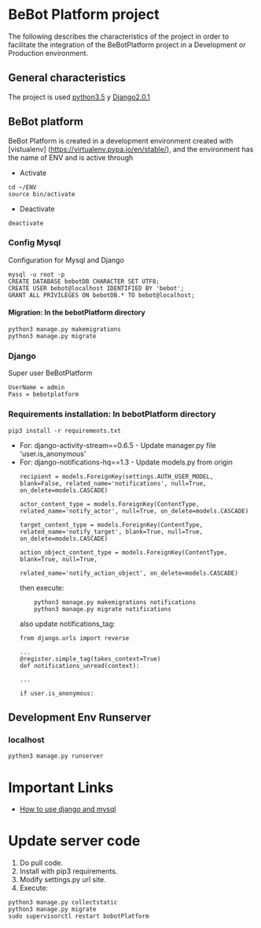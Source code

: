 # BeBot Platform project
The following describes the characteristics of the project in order to facilitate the integration of the BeBotPlatform project in a Development or Production environment.

## General characteristics
The project is used [python3.5](https://www.python.org/downloads/release/python-350/) y [Django2.0.1](https://docs.djangoproject.com/en/2.0/releases/2.0.1/)

## BeBot platform

BeBot Platform is created in a development environment created with [vistualenv] (https://virtualenv.pypa.io/en/stable/), and the environment has the name of ENV and is active through

- Activate
```
cd ~/ENV
source bin/activate
```
- Deactivate
```
deactivate
```

### Config Mysql
Configuration for Mysql and Django
```
mysql -u root -p
CREATE DATABASE bebotDB CHARACTER SET UTF8;
CREATE USER bebot@localhost IDENTIFIED BY 'bebot';
GRANT ALL PRIVILEGES ON bebotDB.* TO bebot@localhost;
```

#### Migration: In the bebotPlatform directory
```
python3 manage.py makemigrations
python3 manage.py migrate
```

### Django
Super user BeBotPlatform
```
UserName = admin
Pass = bebotplatform
```

### Requirements installation: In bebotPlatform directory
```
pip3 install -r requirements.txt
```
- For: django-activity-stream==0.6.5 - Update manager.py file 'user.is_anonymous'
- For: django-notifications-hq==1.3 - Update models.py from origin
	```
	recipient = models.ForeignKey(settings.AUTH_USER_MODEL, blank=False, related_name='notifications', null=True, on_delete=models.CASCADE)
   
    actor_content_type = models.ForeignKey(ContentType, related_name='notify_actor', null=True, on_delete=models.CASCADE)

    target_content_type = models.ForeignKey(ContentType, related_name='notify_target', blank=True, null=True, on_delete=models.CASCADE)
    
    action_object_content_type = models.ForeignKey(ContentType, blank=True, null=True,
                                                    related_name='notify_action_object', on_delete=models.CASCADE)
	```
	then execute:
	```
		python3 manage.py makemigrations notifications
		python3 manage.py migrate notifications
	```
	also update notifications_tag:
	```
	from django.urls import reverse
	
	...
	@register.simple_tag(takes_context=True)
	def notifications_unread(context):

	...

	if user.is_anonymous:
	```

## Development Env Runserver
### localhost
```
python3 manage.py runserver
```

# Important Links
- [How to use django and mysql](https://www.digitalocean.com/community/tutorials/how-to-use-mysql-or-mariadb-with-your-django-application-on-ubuntu-14-04)


# Update server code
1. Do pull code.
2. Install with pip3 requirements.
3. Modify settings.py url site.
4. Execute:
```
python3 manage.py collectstatic
python3 manage.py migrate
sudo supervisorctl restart bobotPlatform
```


